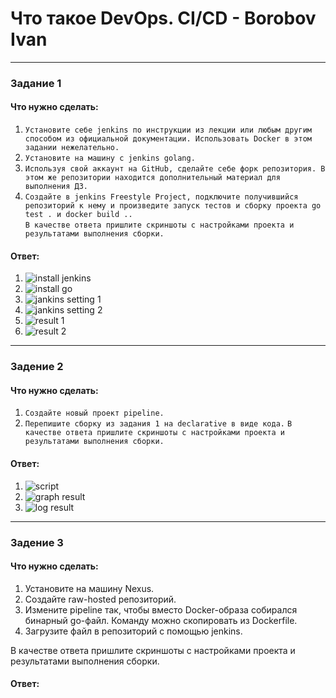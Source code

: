# Что такое DevOps. СI/СD - Borobov Ivan
---
### Задание 1
#### Что нужно сделать:
1. `Установите себе jenkins по инструкции из лекции или любым другим способом из официальной документации. Использовать Docker в этом задании нежелательно. `
2. `Установите на машину с jenkins golang.`
3. `Используя свой аккаунт на GitHub, сделайте себе форк репозитория. В этом же репозитории находится дополнительный материал для выполнения ДЗ. `
4. `Создайте в jenkins Freestyle Project, подключите получившийся репозиторий к нему и произведите запуск тестов и сборку проекта go test . и docker build ..`  
`В качестве ответа пришлите скриншоты с настройками проекта и результатами выполнения сборки.`
#### Ответ:
1. ![install jenkins](https://github.com/Borobov/gitlab-hw3/blob/37e6e6c83fafb14de90938b8177764449e7c0b3b/img/jankins.png)
2. ![install go](https://github.com/Borobov/gitlab-hw3/blob/37e6e6c83fafb14de90938b8177764449e7c0b3b/img/go.png)
3. ![jankins setting 1](https://github.com/Borobov/gitlab-hw3/blob/ec9b55f721a32a6c20f3cccfb5fb45ab20ce68aa/img/jenkins-setting-1.png)
4. ![jankins setting 2](https://github.com/Borobov/gitlab-hw3/blob/ec9b55f721a32a6c20f3cccfb5fb45ab20ce68aa/img/jenkins-setting-2.png)
5. ![result 1](https://github.com/Borobov/gitlab-hw3/blob/ec9b55f721a32a6c20f3cccfb5fb45ab20ce68aa/img/jankins-result-1.png)
6. ![result 2](https://github.com/Borobov/gitlab-hw3/blob/ec9b55f721a32a6c20f3cccfb5fb45ab20ce68aa/img/jankins-result-2.png)

---

### Задение 2
#### Что нужно сделать:
1. `Создайте новый проект pipeline.`
2. `Перепишите сборку из задания 1 на declarative в виде кода.`
`В качестве ответа пришлите скриншоты с настройками проекта и результатами выполнения сборки.`
#### Ответ:
1. ![script](https://github.com/Borobov/gitlab-hw3/blob/47cfa4d4fe1ae9a4ec435349cb31475aa8da7a25/img/2-1.jpg)
2. ![graph result](https://github.com/Borobov/gitlab-hw3/blob/47cfa4d4fe1ae9a4ec435349cb31475aa8da7a25/img/2-2.jpg)
3. ![log result](https://github.com/Borobov/gitlab-hw3/blob/47cfa4d4fe1ae9a4ec435349cb31475aa8da7a25/img/2-3.jpg)
---

### Задение 3
#### Что нужно сделать:
1. Установите на машину Nexus.
2. Создайте raw-hosted репозиторий.
3. Измените pipeline так, чтобы вместо Docker-образа собирался бинарный go-файл. Команду можно скопировать из Dockerfile.
4. Загрузите файл в репозиторий с помощью jenkins.  

В качестве ответа пришлите скриншоты с настройками проекта и результатами выполнения сборки.
#### Ответ:
